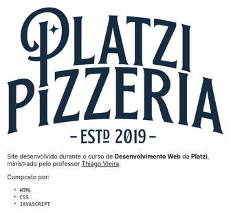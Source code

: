 <h4 align="center"><img src="css/imagens/logo_preta.svg"></h4>

Site desenvolvido durante o curso de **Desenvolvimento Web** da **Platzi**, ministrado pelo professor [Thiago Vieira](https://github.com/thvvieira).

Composto por:
```  
  * HTML
  * CSS
  * JAVASCRIPT 
```

